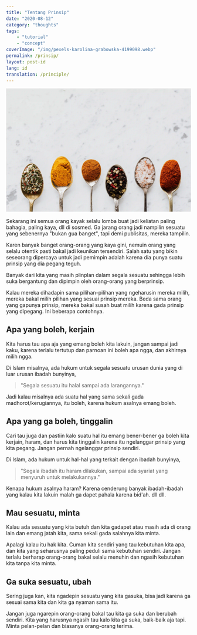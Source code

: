 ```yaml
---
title: "Tentang Prinsip"
date: "2020-08-12"
category: "thoughts"
tags: 
    - "tutorial"
    - "concept"
coverImage: "/img/pexels-karolina-grabowska-4199098.webp"
permalink: /prinsip/
layout: post-id
lang: id
translation: /principle/
---
```


![](/img/pexels-karolina-grabowska-4199098.webp)

Sekarang ini semua orang kayak selalu lomba buat jadi keliatan paling bahagia, paling kaya, dll di sosmed. Ga jarang orang jadi nampilin sesuatu yang sebenernya "bukan gua banget", tapi demi publisitas, mereka tampilin.

Karen banyak banget orang-orang yang kaya gini, nemuin orang yang selalu otentik pasti bakal jadi keunikan tersendiri. Salah satu yang bikin seseorang dipercaya untuk jadi pemimpin adalah karena dia punya suatu prinsip yang dia pegang teguh.

Banyak dari kita yang masih plinplan dalam segala sesuatu sehingga lebih suka bergantung dan dipimpin oleh orang-orang yang berprinsip.      

Kalau mereka dihadapin sama pilihan-pilihan yang ngeharusin mereka milih, mereka bakal milih pilihan yang sesuai prinsip mereka. Beda sama orang yang gapunya prinsip, mereka bakal susah buat milih karena gada prinsip yang dipegang. Ini beberapa contohnya.

## Apa yang boleh, kerjain

Kita harus tau apa aja yang emang boleh kita lakuin, jangan sampai jadi kaku, karena terlalu tertutup dan parnoan ini boleh apa ngga, dan akhirnya milih ngga. 

Di Islam misalnya, ada hukum untuk segala sesuatu urusan dunia yang di luar urusan ibadah bunyinya, 

> "Segala sesuatu itu halal sampai ada larangannya." 

Jadi kalau misalnya ada suatu hal yang sama sekali gada madhorot/kerugiannya, itu boleh, karena hukum asalnya emang boleh.

## Apa yang ga boleh, tinggalin

Cari tau juga dan pastiin kalo suatu hal itu emang bener-bener ga boleh kita kerjain, haram, dan harus kita tinggalin karena itu ngelanggar prinsip yang kita pegang. Jangan pernah ngelanggar prinsip sendiri. 

Di Islam, ada hukum untuk hal-hal yang terkait dengan ibadah bunyinya, 
> "Segala ibadah itu haram dilakukan, sampai ada syariat yang menyuruh untuk melakukannya." 

Kenapa hukum asalnya haram? Karena cenderung banyak ibadah-ibadah yang kalau kita lakuin malah ga dapet pahala karena bid'ah. dll dll.

## Mau sesuatu, minta

Kalau ada sesuatu yang kita butuh dan kita gadapet atau masih ada di orang lain dan emang jatah kita, sama sekali gada salahnya kita minta. 

Apalagi kalau itu hak kita. Cuman kita sendiri yang tau kebutuhan kita apa, dan kita yang seharusnya paling peduli sama kebutuhan sendiri. Jangan terlalu berharap orang-orang bakal selalu menuhin dan ngasih kebutuhan kita tanpa kita minta.

## Ga suka sesuatu, ubah

Sering juga kan, kita ngadepin sesuatu yang kita gasuka, bisa jadi karena ga sesuai sama kita dan kita ga nyaman sama itu. 

Jangan juga ngarepin orang-orang bakal tau kita ga suka dan berubah sendiri. Kita yang harusnya ngasih tau kalo kita ga suka, baik-baik aja tapi. Minta pelan-pelan dan biasanya orang-orang terima.

